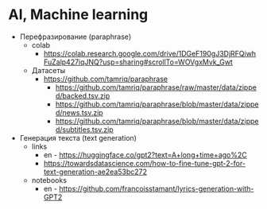# AI, Machine learning

- Перефразирование (paraphrase)
  - colab
    - https://colab.research.google.com/drive/1DGeF190gJ3DjRFQiwhFuZalp427iqJNQ?usp=sharing#scrollTo=WOVgxMvk_Gwt
  - Датасеты
    - https://github.com/tamriq/paraphrase
      - https://github.com/tamriq/paraphrase/raw/master/data/zipped/backed.tsv.zip
      - https://github.com/tamriq/paraphrase/blob/master/data/zipped/news.tsv.zip
      - https://github.com/tamriq/paraphrase/blob/master/data/zipped/subtitles.tsv.zip
- Генерация текста (text generation)
  - links
    - en - https://huggingface.co/gpt2?text=A+long+time+ago%2C
    - https://towardsdatascience.com/how-to-fine-tune-gpt-2-for-text-generation-ae2ea53bc272
  - notebooks
    - en - https://github.com/francoisstamant/lyrics-generation-with-GPT2
  
